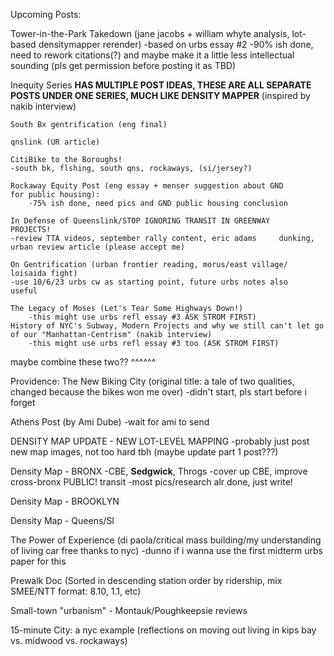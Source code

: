 Upcoming Posts: 

Tower-in-the-Park Takedown (jane jacobs + william whyte analysis, lot-based densitymapper rerender)
-based on urbs essay #2
-90% ish done, need to rework citations(?) and maybe make it a little less intellectual sounding (pls get permission before posting it as TBD)

Inequity Series **HAS MULTIPLE POST IDEAS, THESE ARE ALL SEPARATE POSTS UNDER ONE SERIES, MUCH LIKE DENSITY MAPPER** (inspired by nakib interview)

	South Bx gentrification (eng final)

	qnslink (UR article)

	CitiBike to the Boroughs!
	-south bk, flshing, south qns, rockaways, (si/jersey?)

	Rockaway Equity Post (eng essay + menser suggestion about GND 		for public housing): 
		-75% ish done, need pics and GND public housing conclusion

	In Defense of Queenslink/STOP IGNORING TRANSIT IN GREENWAY 					 PROJECTS! 
	-review TTA videos, september rally content, eric adams 	dunking, urban review article (please accept me)

	On Gentrification (urban frontier reading, morus/east village/	loisaida fight)
	-use 10/6/23 urbs cw as starting point, future urbs notes also 		useful

	The Legacy of Moses (Let's Tear Some Highways Down!)
		-this might use urbs refl essay #3 ASK STROM FIRST)
	History of NYC's Subway, Modern Projects and why we still can't let go of our "Manhattan-Centrism" (nakib interview)
		-this might use urbs refl essay #3 too (ASK STROM FIRST)

maybe combine these two?? ^^^^^^


Providence: The New Biking City (original title: a tale of two qualities, changed because the bikes won me over)
-didn't start, pls start before i forget 

Athens Post (by Ami Dube)
-wait for ami to send

DENSITY MAP UPDATE - NEW LOT-LEVEL MAPPING
-probably just post new map images, not too hard tbh (maybe update part 1 post???)

Density Map - BRONX
	-CBE, **Sedgwick**, Throgs
		-cover up CBE, improve cross-bronx PUBLIC! transit
-most pics/research alr done, just write!

Density Map - BROOKLYN

Density Map - Queens/SI

The Power of Experience (di paola/critical mass building/my understanding of living car free thanks to nyc)
-dunno if i wanna use the first midterm urbs paper for this

Prewalk Doc (Sorted in descending station order by ridership, mix SMEE/NTT format: 8.10, 1.1, etc) 

Small-town "urbanism" - Montauk/Poughkeepsie reviews 

15-minute City: a nyc example (reflections on moving out living in kips bay vs. midwood vs. rockaways) 